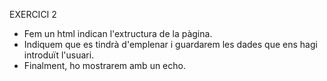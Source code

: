 EXERCICI 2
- Fem un html indican l'extructura de la pàgina.
- Indiquem que es tindrà d'emplenar i guardarem les dades que ens hagi introduït l'usuari.
- Finalment, ho mostrarem amb un echo.